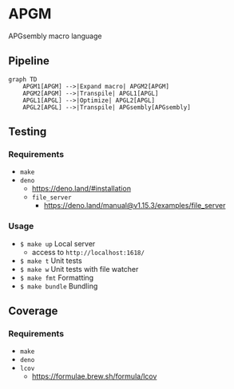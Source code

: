 # APGM

APGsembly macro language

## Pipeline

```mermaid
graph TD
    APGM1[APGM] -->|Expand macro| APGM2[APGM]
    APGM2[APGM] -->|Transpile| APGL1[APGL]
    APGL1[APGL] -->|Optimize| APGL2[APGL]
    APGL2[APGL] -->|Transpile| APGsembly[APGsembly]
```

## Testing

### Requirements

- `make`
- `deno`
  - https://deno.land/#installation
  - `file_server`
    - https://deno.land/manual@v1.15.3/examples/file_server

### Usage

- `$ make up` Local server
  - access to `http://localhost:1618/`
- `$ make t` Unit tests
- `$ make w` Unit tests with file watcher
- `$ make fmt` Formatting
- `$ make bundle` Bundling

## Coverage

### Requirements
- `make`
- `deno`
- `lcov`
  - https://formulae.brew.sh/formula/lcov
